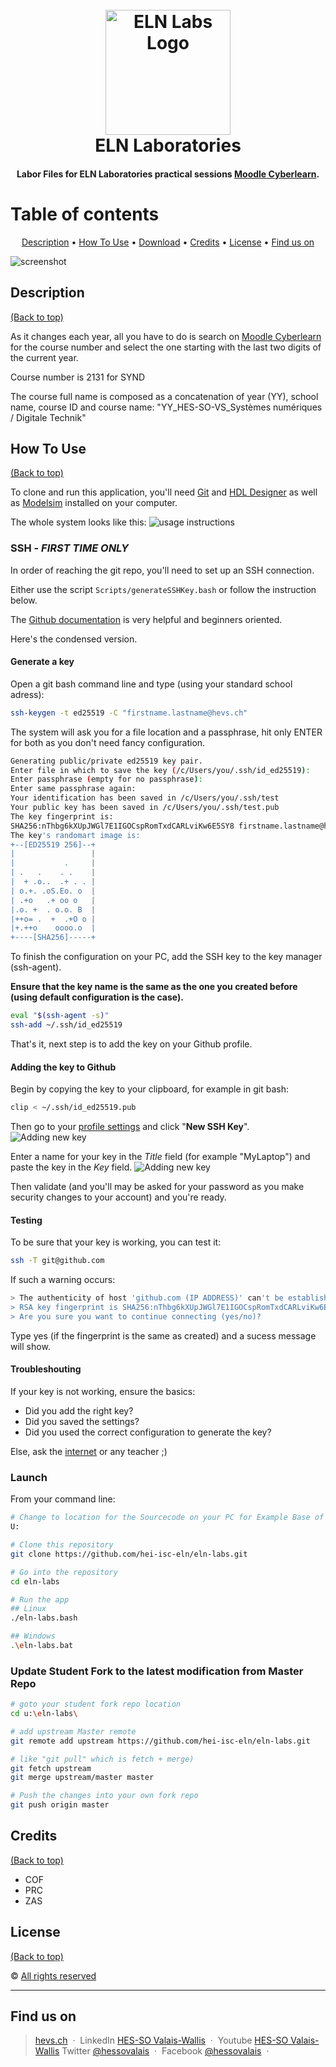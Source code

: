 <h1 align="center">
  <br>
  <img src="./img/ELN_logo.gif" alt="ELN Labs Logo" width="200" height="200">
  <br>
  ELN Laboratories
  <br>
</h1>

<h4 align="center">Labor Files for ELN Laboratories practical sessions <a href="https://cyberlearn.hes-so.ch" target="_blank">Moodle Cyberlearn</a>.</h4>

# Table of contents
<p align="center">
  <a href="#description">Description</a> •
  <a href="#how-to-use">How To Use</a> •
  <a href="#download">Download</a> •
  <a href="#credits">Credits</a> •
  <a href="#license">License</a> •
  <a href="#fund-us-on">Find us on</a>
</p>

![screenshot](img/screenshot.png)

## Description
[(Back to top)](#table-of-contents)

As it changes each year, all you have to do is search on <a href="https://cyberlearn.hes-so.ch" target="_blank">Moodle Cyberlearn</a> for the course number and select the one starting with the last two digits of the current year.

Course number is 2131 for SYND

The course full name is composed as a concatenation of year (YY), school name, course ID and course name: "YY_HES-SO-VS_Systèmes numériques / Digitale Technik"

## How To Use
[(Back to top)](#table-of-contents)

To clone and run this application, you'll need [Git](https://git-scm.com) and [HDL Designer](https://www.mentor.com/products/fpga/hdl_design/hdl_designer_series/) as well as [Modelsim](https://www.mentor.com/products/fv/modelsim/) installed on your computer.

The whole system looks like this:
![usage instructions](img/eln_labs_deployment-students.png)

### SSH - *FIRST TIME ONLY*
In order of reaching the git repo, you'll need to set up an SSH connection.

Either use the script ```Scripts/generateSSHKey.bash``` or follow the instruction below.

The [Github documentation](https://docs.github.com/en/authentication/connecting-to-github-with-ssh/generating-a-new-ssh-key-and-adding-it-to-the-ssh-agent) is very helpful and beginners oriented.

Here's the condensed version.

#### Generate a key
Open a git bash command line and type (using your standard school adress):
```bash
ssh-keygen -t ed25519 -C "firstname.lastname@hevs.ch"
```
The system will ask you for a file location and a passphrase, hit only ENTER for both as you don't need fancy configuration.
```bash
Generating public/private ed25519 key pair.
Enter file in which to save the key (/c/Users/you/.ssh/id_ed25519):
Enter passphrase (empty for no passphrase):
Enter same passphrase again:
Your identification has been saved in /c/Users/you/.ssh/test
Your public key has been saved in /c/Users/you/.ssh/test.pub
The key fingerprint is:
SHA256:nThbg6kXUpJWGl7E1IGOCspRomTxdCARLviKw6E5SY8 firstname.lastname@hevs.ch
The key's randomart image is:
+--[ED25519 256]--+
|                 |
|           .     |
| .   .    . .    |
|  + .o..  .+ . . |
| o.+. .oS.Eo. o  |
| .+o   .+ oo o   |
|.o. +  . o.o. B  |
|++o= .  +  .+O o |
|+.++o    oooo.o  |
+----[SHA256]-----+

```

To finish the configuration on your PC, add the SSH key to the key manager (ssh-agent).

**Ensure that the key name is the same as the one you created before (using default configuration is the case).**
```bash
eval "$(ssh-agent -s)"
ssh-add ~/.ssh/id_ed25519
```
That's it, next step is to add the key on your Github profile.

#### Adding the key to Github
Begin by copying the key to your clipboard, for example in git bash:
```bash
clip < ~/.ssh/id_ed25519.pub
```

Then go to your [profile settings](https://github.com/settings/keys) and click "**New SSH Key**".
![Adding new key](img/ssh_github_settings.png)

Enter a name for your key in the *Title* field (for example "MyLaptop") and paste the key in the *Key* field.
![Adding new key](img/ssh_add_key.png)

Then validate (and you'll may be asked for your password as you make security changes to your account) and you're ready.

#### Testing
To be sure that your key is working, you can test it:
```bash
ssh -T git@github.com
```

If such a warning occurs:
```bash
> The authenticity of host 'github.com (IP ADDRESS)' can't be established.
> RSA key fingerprint is SHA256:nThbg6kXUpJWGl7E1IGOCspRomTxdCARLviKw6E5SY8.
> Are you sure you want to continue connecting (yes/no)?
```
Type yes (if the fingerprint is the same as created) and a sucess message will show.

#### Troubleshouting
If your key is not working, ensure the basics:
- Did you add the right key?
- Did you saved the settings?
- Did you used the correct configuration to generate the key?

Else, ask the [internet](https://letmegooglethat.com/?q=github+ssh+problems) or any teacher ;)

### Launch
From your command line:
```bash
# Change to location for the Sourcecode on your PC for Example Base of Drive U:
U:

# Clone this repository
git clone https://github.com/hei-isc-eln/eln-labs.git

# Go into the repository
cd eln-labs

# Run the app
## Linux
./eln-labs.bash

## Windows
.\eln-labs.bat
```

### Update Student **Fork** to the latest modification from **Master** Repo
```bash
# goto your student fork repo location
cd u:\eln-labs\

# add upstream Master remote
git remote add upstream https://github.com/hei-isc-eln/eln-labs.git

# like "git pull" which is fetch + merge)
git fetch upstream
git merge upstream/master master

# Push the changes into your own fork repo
git push origin master
```

## Credits
[(Back to top)](#table-of-contents)
* COF
* PRC
* ZAS

## License
[(Back to top)](#table-of-contents)

:copyright: [All rights reserved](LICENSE)

---

## Find us on
> [hevs.ch](https://www.hevs.ch) &nbsp;&middot;&nbsp;
> LinkedIn [HES-SO Valais-Wallis](https://www.linkedin.com/groups/104343/) &nbsp;&middot;&nbsp;
> Youtube [HES-SO Valais-Wallis](https://www.youtube.com/user/HESSOVS)
> Twitter [@hessovalais](https://twitter.com/hessovalais) &nbsp;&middot;&nbsp;
> Facebook [@hessovalais](https://www.facebook.com/hessovalais) &nbsp;&middot;&nbsp;
